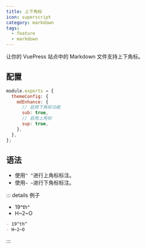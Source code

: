 ```yaml
---
title: 上下角标
icon: superscript
category: markdown
tags:
  - feature
  - markdown
---
```


让你的 VuePress 站点中的 Markdown 文件支持上下角标。

<!-- more -->

## 配置

```js {5,7}
module.exports = {
  themeConfig: {
    mdEnhance: {
      // 启用下角标功能
      sub: true,
      // 启用上角标
      sup: true,
    },
  },
};
```

## 语法

- 使用`^ ^`进行上角标标注。
- 使用`~ ~`进行下角标标注。

::: details 例子

- 19^th^
- H~2~O

```md
- 19^th^
- H~2~O
```

:::
